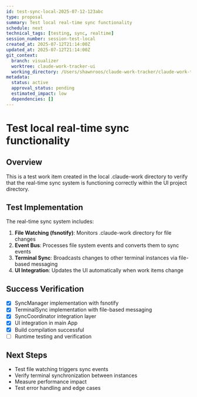 ```yaml
---
id: test-sync-local-2025-07-12-123abc
type: proposal
summary: Test local real-time sync functionality
schedule: next
technical_tags: [testing, sync, realtime]
session_number: session-test-local
created_at: 2025-07-12T21:14:00Z
updated_at: 2025-07-12T21:14:00Z
git_context:
  branch: visualizer
  worktree: claude-work-tracker-ui
  working_directory: /Users/shawnroos/claude-work-tracker/claude-work-tracker-ui
metadata:
  status: active
  approval_status: pending
  estimated_impact: low
  dependencies: []
---
```


# Test local real-time sync functionality

## Overview

This is a test work item created in the local .claude-work directory to verify that the real-time sync system is functioning correctly within the UI project directory.

## Test Implementation

The real-time sync system includes:

1. **File Watching (fsnotify)**: Monitors .claude-work directory for file changes
2. **Event Bus**: Processes file system events and converts them to sync events
3. **Terminal Sync**: Broadcasts changes to other terminal instances via file-based messaging
4. **UI Integration**: Updates the UI automatically when work items change

## Success Verification

- [x] SyncManager implementation with fsnotify
- [x] TerminalSync implementation with file-based messaging  
- [x] SyncCoordinator integration layer
- [x] UI integration in main App
- [x] Build compilation successful
- [ ] Runtime testing and verification

## Next Steps

- Test file watching triggers sync events
- Verify terminal synchronization between instances
- Measure performance impact
- Test error handling and edge cases